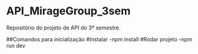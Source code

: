 # API_MirageGroup_3sem
Repositório do projeto de API do 3º semestre.

##Comandos para inicialização
  #Instalar 
    -npm install
  #Rodar projeto
    -npm run dev

